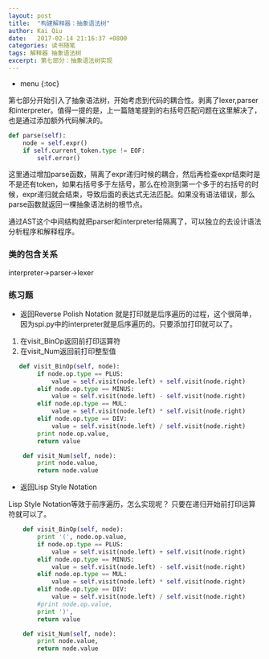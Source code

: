 ```yaml
---
layout: post
title:  "构建解释器：抽象语法树"
author: Kai Qiu
date:   2017-02-14 21:16:37 +0800
categories: 读书随笔
tags: 解释器 抽象语法树
excerpt: 第七部分：抽象语法树实现
---
```


* menu
{:toc}


第七部分开始引入了抽象语法树，开始考虑到代码的耦合性。剥离了lexer,parser和interpreter。值得一提的是，上一篇随笔提到的右括号匹配问题在这里解决了，也是通过添加额外代码解决的。

```python
def parse(self):
	node = self.expr()
	if self.current_token.type != EOF:
		self.error()
```

这里通过增加parse函数，隔离了expr递归时候的耦合，然后再检查expr结束时是不是还有token，如果右括号多于左括号，那么在检测到第一个多于的右括号的时候，expr递归就会结束，导致后面的表达式无法匹配。如果没有语法错误，那么parse函数就返回一棵抽象语法树的根节点。

通过AST这个中间结构就把parser和interpreter给隔离了，可以独立的去设计语法分析程序和解释程序。

### 类的包含关系

interpreter->parser->lexer

### 练习题

- 返回Reverse Polish Notation
就是打印就是后序遍历的过程，这个很简单，因为spi.py中的interpreter就是后序遍历的。只要添加打印就可以了。


1. 在visit_BinOp返回前打印运算符
2. 在visit_Num返回前打印整型值

```python
   def visit_BinOp(self, node):
        if node.op.type == PLUS:
            value = self.visit(node.left) + self.visit(node.right)
        elif node.op.type == MINUS:
            value = self.visit(node.left) - self.visit(node.right)
        elif node.op.type == MUL:
            value = self.visit(node.left) * self.visit(node.right)
        elif node.op.type == DIV:
            value = self.visit(node.left) / self.visit(node.right)
        print node.op.value,
        return value

    def visit_Num(self, node):
        print node.value,
        return node.value
```

- 返回Lisp Style Notation

Lisp Style Notation等效于前序遍历，怎么实现呢？ 只要在递归开始前打印运算符就可以了。


```python
    def visit_BinOp(self, node):
        print '(', node.op.value,
        if node.op.type == PLUS:
            value = self.visit(node.left) + self.visit(node.right)
        elif node.op.type == MINUS:
            value = self.visit(node.left) - self.visit(node.right)
        elif node.op.type == MUL:
            value = self.visit(node.left) * self.visit(node.right)
        elif node.op.type == DIV:
            value = self.visit(node.left) / self.visit(node.right)
        #print node.op.value,
        print ')',
        return value    

    def visit_Num(self, node):
        print node.value,
        return node.value
```
